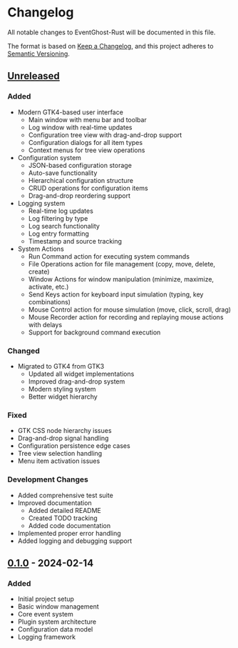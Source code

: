# Changelog
All notable changes to EventGhost-Rust will be documented in this file.

The format is based on [Keep a Changelog](https://keepachangelog.com/en/1.1.0/),
and this project adheres to [Semantic Versioning](https://semver.org/spec/v2.0.0.html).

## [Unreleased]

### Added
- Modern GTK4-based user interface
  - Main window with menu bar and toolbar
  - Log window with real-time updates
  - Configuration tree view with drag-and-drop support
  - Configuration dialogs for all item types
  - Context menus for tree view operations
- Configuration system
  - JSON-based configuration storage
  - Auto-save functionality
  - Hierarchical configuration structure
  - CRUD operations for configuration items
  - Drag-and-drop reordering support
- Logging system
  - Real-time log updates
  - Log filtering by type
  - Log search functionality
  - Log entry formatting
  - Timestamp and source tracking
- System Actions
  - Run Command action for executing system commands
  - File Operations action for file management (copy, move, delete, create)
  - Window Actions for window manipulation (minimize, maximize, activate, etc.)
  - Send Keys action for keyboard input simulation (typing, key combinations)
  - Mouse Control action for mouse simulation (move, click, scroll, drag)
  - Mouse Recorder action for recording and replaying mouse actions with delays
  - Support for background command execution

### Changed
- Migrated to GTK4 from GTK3
  - Updated all widget implementations
  - Improved drag-and-drop system
  - Modern styling system
  - Better widget hierarchy

### Fixed
- GTK CSS node hierarchy issues
- Drag-and-drop signal handling
- Configuration persistence edge cases
- Tree view selection handling
- Menu item activation issues

### Development Changes
- Added comprehensive test suite
- Improved documentation
  - Added detailed README
  - Created TODO tracking
  - Added code documentation
- Implemented proper error handling
- Added logging and debugging support

## [0.1.0] - 2024-02-14

### Added
- Initial project setup
- Basic window management
- Core event system
- Plugin system architecture
- Configuration data model
- Logging framework

[Unreleased]: https://github.com/yourusername/EventGhost-Rust/compare/v0.1.0...HEAD
[0.1.0]: https://github.com/yourusername/EventGhost-Rust/releases/tag/v0.1.0
